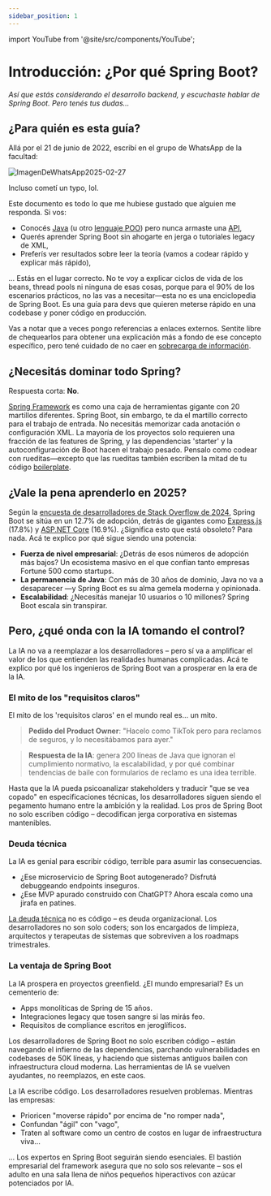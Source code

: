 ```yaml
---
sidebar_position: 1
---
```


import YouTube from '@site/src/components/YouTube';

# Introducción: ¿Por qué Spring Boot?

_Así que estás considerando el desarrollo backend, y escuchaste hablar de Spring Boot. Pero tenés tus dudas…_

## ¿Para quién es esta guía?
Allá por el 21 de junio de 2022, escribí en el grupo de WhatsApp de la facultad:

<div>
  <img src={require('@site/static/img/WhatsAppImage2025-02-27.jpeg').default} alt="ImagenDeWhatsApp2025-02-27" />
</div>

Incluso cometí un typo, lol.

Este documento es todo lo que me hubiese gustado que alguien me responda. Si vos:

* Conocés [Java](https://www.java.com/) (u otro [lenguaje POO](https://www.freecodecamp.org/news/what-is-object-oriented-programming/)) pero nunca armaste una [API](https://aws.amazon.com/what-is/api/),
* Querés aprender Spring Boot sin ahogarte en jerga o tutoriales legacy de XML,
* Preferís ver resultados sobre leer la teoría (vamos a codear rápido y explicar más rápido),

… Estás en el lugar correcto. No te voy a explicar ciclos de vida de los beans, thread pools ni ninguna de esas cosas, porque para el 90% de los escenarios prácticos, no las vas a necesitar—esta no es una enciclopedia de Spring Boot. Es una guía para devs que quieren meterse rápido en una codebase y poner código en producción.

Vas a notar que a veces pongo referencias a enlaces externos. Sentite libre de chequearlos para obtener una explicación más a fondo de ese concepto específico, pero tené cuidado de no caer en [sobrecarga de información](https://www.interaction-design.org/literature/article/information-overload-why-it-matters-and-how-to-combat-it).

## ¿Necesitás dominar todo Spring?

Respuesta corta: **No**.

[Spring Framework](https://spring.io/projects/spring-framework) es como una caja de herramientas gigante con 20 martillos diferentes. Spring Boot, sin embargo, te da el martillo correcto para el trabajo de entrada. No necesitás memorizar cada anotación o configuración XML. La mayoría de los proyectos solo requieren una fracción de las features de Spring, y las dependencias 'starter' y la autoconfiguración de Boot hacen el trabajo pesado. Pensalo como codear con rueditas—excepto que las rueditas también escriben la mitad de tu código [boilerplate](https://aws.amazon.com/what-is/boilerplate-code/).

## ¿Vale la pena aprenderlo en 2025?

Según la [encuesta de desarrolladores de Stack Overflow de 2024](https://survey.stackoverflow.co/2024/technology#most-popular-technologies-webframe), Spring Boot se sitúa en un 12.7% de adopción, detrás de gigantes como [Express.js](https://expressjs.com/) (17.8%) y [ASP.NET Core](http://ASP.NET) (16.9%). ¿Significa esto que está obsoleto? Para nada. Acá te explico por qué sigue siendo una potencia:

* **Fuerza de nivel empresarial**: ¿Detrás de esos números de adopción más bajos? Un ecosistema masivo en el que confían tanto empresas Fortune 500 como startups.
* **La permanencia de Java**: Con más de 30 años de dominio, Java no va a desaparecer —y Spring Boot es su alma gemela moderna y opinionada.
* **Escalabilidad**: ¿Necesitás manejar 10 usuarios o 10 millones? Spring Boot escala sin transpirar.

<YouTube id="8inhakY1q9w" />

## Pero, ¿qué onda con la IA tomando el control?

La IA no va a reemplazar a los desarrolladores – pero sí va a amplificar el valor de los que entienden las realidades humanas complicadas. Acá te explico por qué los ingenieros de Spring Boot van a prosperar en la era de la IA.

### El mito de los "requisitos claros"

El mito de los 'requisitos claros' en el mundo real es… un mito.

> **Pedido del Product Owner**: "Hacelo como TikTok pero para reclamos de seguros, y lo necesitábamos para ayer."

> **Respuesta de la IA**: genera 200 líneas de Java que ignoran el cumplimiento normativo, la escalabilidad, y por qué combinar tendencias de baile con formularios de reclamo es una idea terrible.

Hasta que la IA pueda psicoanalizar stakeholders y traducir "que se vea copado" en especificaciones técnicas, los desarrolladores siguen siendo el pegamento humano entre la ambición y la realidad. Los pros de Spring Boot no solo escriben código – decodifican jerga corporativa en sistemas mantenibles.

### Deuda técnica

La IA es genial para escribir código, terrible para asumir las consecuencias.

* ¿Ese microservicio de Spring Boot autogenerado? Disfrutá debuggeando endpoints inseguros.
* ¿Ese MVP apurado construido con ChatGPT? Ahora escala como una jirafa en patines.

[La deuda técnica](https://www.productplan.com/glossary/technical-debt/) no es código – es deuda organizacional. Los desarrolladores no son solo coders; son los encargados de limpieza, arquitectos y terapeutas de sistemas que sobreviven a los roadmaps trimestrales.

### La ventaja de Spring Boot

La IA prospera en proyectos greenfield. ¿El mundo empresarial? Es un cementerio de:

* Apps monolíticas de Spring de 15 años.
* Integraciones legacy que tosen sangre si las mirás feo.
* Requisitos de compliance escritos en jeroglíficos.

Los desarrolladores de Spring Boot no solo escriben código – están navegando el infierno de las dependencias, parchando vulnerabilidades en codebases de 50K líneas, y haciendo que sistemas antiguos bailen con infraestructura cloud moderna. Las herramientas de IA se vuelven ayudantes, no reemplazos, en este caos.

La IA escribe código. Los desarrolladores resuelven problemas. Mientras las empresas:

* Prioricen "moverse rápido" por encima de "no romper nada",
* Confundan "ágil" con "vago",
* Traten al software como un centro de costos en lugar de infraestructura viva…

… Los expertos en Spring Boot seguirán siendo esenciales. El bastión empresarial del framework asegura que no solo sos relevante – sos el adulto en una sala llena de niños pequeños hiperactivos con azúcar potenciados por IA.